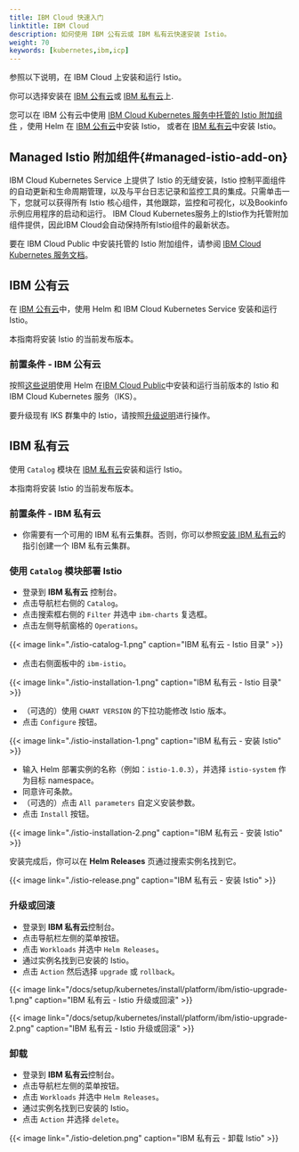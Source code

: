 ```yaml
---
title: IBM Cloud 快速入门
linktitle: IBM Cloud
description: 如何使用 IBM 公有云或 IBM 私有云快速安装 Istio。
weight: 70
keywords: [kubernetes,ibm,icp]
---
```


参照以下说明，在 IBM Cloud 上安装和运行 Istio。

你可以选择安装在 [IBM 公有云](#ibm-公有云)或 [IBM 私有云](#ibm-私有云)上.

您可以在 IBM 公有云中使用 [IBM Cloud Kubernetes 服务中托管的 Istio 附加组件](#managed-istio-add-on)
，使用 Helm 在 [IBM 公有云](#ibm-公有云)中安装 Istio，
或者在 [IBM 私有云](#ibm-私有云)中安装 Istio。

## Managed Istio 附加组件{#managed-istio-add-on}

IBM Cloud Kubernetes Service 上提供了 Istio 的无缝安装，Istio 控制平面组件的自动更新和生命周期管理，以及与平台日志记录和监控工具的集成。只需单击一下，您就可以获得所有 Istio 核心组件，其他跟踪，监控和可视化，以及Bookinfo示例应用程序的启动和运行。 IBM Cloud Kubernetes服务上的Istio作为托管附加组件提供，因此IBM Cloud会自动保持所有Istio组件的最新状态。

要在 IBM Cloud Public 中安装托管的 Istio 附加组件，请参阅 [IBM Cloud Kubernetes 服务文档](https://cloud.ibm.com/docs/containers?topic=containers-istio)。

## IBM 公有云

在 [IBM 公有云](https://www.ibm.com/cloud/)中，使用 Helm 和 IBM Cloud Kubernetes Service 安装和运行 Istio。

本指南将安装 Istio 的当前发布版本。

### 前置条件 - IBM 公有云

按照[这些说明](/zh/docs/setup/kubernetes/install/helm/)使用 Helm 在[IBM Cloud Public](https://www.ibm.com/cloud/)中安装和运行当前版本的 Istio 和 IBM Cloud Kubernetes 服务（IKS）。

要升级现有 IKS 群集中的 Istio，请按照[升级说明](/zh/docs/setup/kubernetes/upgrade)进行操作。

## IBM 私有云

使用 `Catalog` 模块在 [IBM 私有云](https://www.ibm.com/cloud/private)安装和运行 Istio。

本指南将安装 Istio 的当前发布版本。

### 前置条件 - IBM 私有云

- 你需要有一个可用的 IBM 私有云集群。否则，你可以参照[安装 IBM 私有云](https://www.ibm.com/support/knowledgecenter/SSBS6K_2.1.0.3/installing/install_containers_CE.html)的指引创建一个 IBM 私有云集群。

### 使用 `Catalog` 模块部署 Istio

- 登录到 **IBM 私有云** 控制台。
- 点击导航栏右侧的 `Catalog`。
- 点击搜索框右侧的 `Filter` 并选中 `ibm-charts` 复选框。
- 点击左侧导航窗格的 `Operations`。

{{< image link="./istio-catalog-1.png" caption="IBM 私有云 - Istio 目录" >}}

- 点击右侧面板中的 `ibm-istio`。

{{< image link="./istio-installation-1.png" caption="IBM 私有云 - Istio 目录" >}}

- （可选的）使用 `CHART VERSION` 的下拉功能修改 Istio 版本。
- 点击 `Configure` 按钮。

{{< image link="./istio-installation-1.png" caption="IBM 私有云 - 安装 Istio" >}}

- 输入 Helm 部署实例的名称（例如：`istio-1.0.3`），并选择 `istio-system` 作为目标 namespace。
- 同意许可条款。
- （可选的）点击 `All parameters` 自定义安装参数。
- 点击 `Install` 按钮。

{{< image link="./istio-installation-2.png" caption="IBM 私有云 - 安装 Istio" >}}

安装完成后，你可以在 **Helm Releases** 页通过搜索实例名找到它。

{{< image link="./istio-release.png" caption="IBM 私有云 - 安装 Istio" >}}

### 升级或回滚

- 登录到 **IBM 私有云**控制台。
- 点击导航栏左侧的菜单按钮。
- 点击 `Workloads` 并选中 `Helm Releases`。
- 通过实例名找到已安装的 Istio。
- 点击 `Action` 然后选择 `upgrade` 或 `rollback`。

{{< image link="/docs/setup/kubernetes/install/platform/ibm/istio-upgrade-1.png" caption="IBM 私有云 - Istio 升级或回滚" >}}

{{< image link="/docs/setup/kubernetes/install/platform/ibm/istio-upgrade-2.png" caption="IBM 私有云 - Istio 升级或回滚" >}}

### 卸载

- 登录到 **IBM 私有云**控制台。
- 点击导航栏左侧的菜单按钮。
- 点击 `Workloads` 并选中 `Helm Releases`。
- 通过实例名找到已安装的 Istio。
- 点击 `Action` 并选择 `delete`。

{{< image link="./istio-deletion.png" caption="IBM 私有云 - 卸载 Istio" >}}
